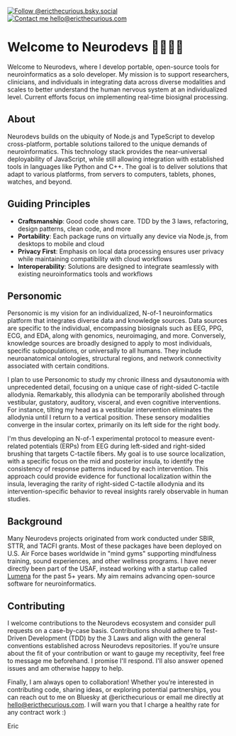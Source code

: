 [![Follow @ericthecurious.bsky.social](https://img.shields.io/badge/follow-@ericthecurious.bsky.social-whitesmoke?style=social&logo=bluesky)](https://bsky.app/profile/ericthecurious.bsky.social)
[![Contact me hello@ericthecurious.com](https://img.shields.io/badge/contact_me-hello@ericthecurious.com-whitesmoke?style=social&logo=gmail)](mailto:hello@ericthecurious.com)

# Welcome to Neurodevs 🧠🤖👋🏻

Welcome to Neurodevs, where I develop portable, open-source tools for neuroinformatics as a solo developer. My mission is to support researchers, clinicians, and individuals in integrating data across diverse modalities and scales to better understand the human nervous system at an individualized level. Current efforts focus on implementing real-time biosignal processing.

## About

Neurodevs builds on the ubiquity of Node.js and TypeScript to develop cross-platform, portable solutions tailored to the unique demands of neuroinformatics. This technology stack provides the near-universal deployability of JavaScript, while still allowing integration with established tools in languages like Python and C++. The goal is to deliver solutions that adapt to various platforms, from servers to computers, tablets, phones, watches, and beyond.

## Guiding Principles

* **Craftsmanship**: Good code shows care. TDD by the 3 laws, refactoring, design patterns, clean code, and more
* **Portability**: Each package runs on virtually any device via Node.js, from desktops to mobile and cloud
* **Privacy First**: Emphasis on local data processing ensures user privacy while maintaining compatibility with cloud workflows
* **Interoperability**: Solutions are designed to integrate seamlessly with existing neuroinformatics tools and workflows

## Personomic

Personomic is my vision for an individualized, N-of-1 neuroinformatics platform that integrates diverse data and knowledge sources. Data sources are specific to the individual, encompassing biosignals such as EEG, PPG, ECG, and EDA, along with genomics, neuroimaging, and more. Conversely, knowledge sources are broadly designed to apply to most individuals, specific subpopulations, or universally to all humans. They include neuroanatomical ontologies, structural regions, and network connectivity associated with certain conditions.

I plan to use Personomic to study my chronic illness and dysautonomia with unprecedented detail, focusing on a unique case of right-sided C-tactile allodynia. Remarkably, this allodynia can be temporarily abolished through vestibular, gustatory, auditory, visceral, and even cognitive interventions. For instance, tilting my head as a vestibular intervention eliminates the allodynia until I return to a vertical position. These sensory modalities converge in the insular cortex, primarily on its left side for the right body.

I'm thus developing an N-of-1 experimental protocol to measure event-related potentials (ERPs) from EEG during left-sided and right-sided brushing that targets C-tactile fibers. My goal is to use source localization, with a specific focus on the mid and posterior insula, to identify the consistency of response patterns induced by each intervention. This approach could provide evidence for functional localization within the insula, leveraging the rarity of right-sided C-tactile allodynia and its intervention-specific behavior to reveal insights rarely observable in human studies.

## Background

Many Neurodevs projects originated from work conducted under SBIR, STTR, and TACFI grants. Most of these packages have been deployed on U.S. Air Force bases worldwide in "mind gyms" supporting mindfulness training, sound experiences, and other wellness programs. I have never directly been part of the USAF, instead working with a startup called [Lumena](https://lumenalabs.com/) for the past 5+ years. My aim remains advancing open-source software for neuroinformatics.

## Contributing

I welcome contributions to the Neurodevs ecosystem and consider pull requests on a case-by-case basis. Contributions should adhere to Test-Driven Development (TDD) by the 3 Laws and align with the general conventions established across Neurodevs repositories. If you’re unsure about the fit of your contribution or want to gauge my receptivity, feel free to message me beforehand. I promise I'll respond. I'll also answer opened issues and am otherwise happy to help.

Finally, I am always open to collaboration! Whether you’re interested in contributing code, sharing ideas, or exploring potential partnerships, you can reach out to me on Bluesky at @ericthecurious or email me directly at hello@ericthecurious.com. I will warn you that I charge a healthy rate for any contract work :)

Eric
